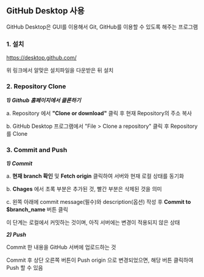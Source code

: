 ## GitHub Desktop 사용

GitHub Desktop은 GUI를 이용해서 Git, GitHub를 이용할 수 있도록 해주는 프로그램



### 1. 설치

<https://desktop.github.com/>

위 링크에서 알맞은 설치파일을 다운받은 뒤 설치



### 2. Repository Clone

***1) Github 홈페이지에서 클론하기***

a. Repository 에서 **"Clone or download"** 클릭 후 현재 Repository의 주소 복사 

b. GitHub Desktop 프로그램에서 "File > Clone a repository" 클릭 후 Repository를 Clone



### 3. Commit and Push

***1) Commit***

a. **현재 branch 확인** 및 **Fetch origin**  클릭하여 서버와 현재 로컬 상태를 동기화

b. **Chages** 에서 초록 부분은 추가된 것, 빨간 부분은 삭제된 것을 의미

c. 왼쪽 아래에 commit message(필수)와 description(옵션) 작성 후 **Commit to $branch_name** 버튼 클릭

이 단계는 로컬에서 커밋하는 것이며, 아직 서버에는 변경이 적용되지 않은 상태



***2) Push***

Commit 한 내용을 GitHub 서버에 업로드하는 것

Commit 후 상단 오른쪽 버튼이 Push origin 으로 변경되었으면, 해당 버튼 클릭하여 Push 할 수 있음